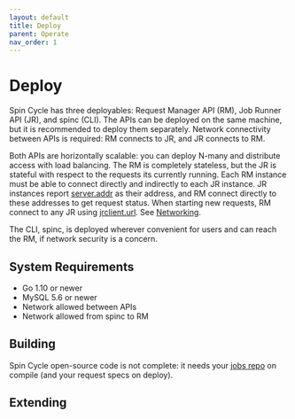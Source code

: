 ```yaml
---
layout: default
title: Deploy
parent: Operate
nav_order: 1
---
```


# Deploy

Spin Cycle has three deployables: Request Manager API (RM), Job Runner API (JR), and spinc (CLI). The APIs can be deployed on the same machine, but it is recommended to deploy them separately. Network connectivity between APIs is required: RM connects to JR, and JR connects to RM. 

Both APIs are horizontally scalable: you can deploy N-many and distribute access with load balancing. The RM is completely stateless, but the JR is stateful with respect to the requests its currently running. Each RM instance must be able to connect directly and indirectly to each JR instance. JR instances report [server.addr](/spincycle/v1.0/operate/configure.html#jr.server.addr) as their address, and RM connect directly to these addresses to get request status. When starting new requests, RM connect to any JR using [jrclient.url](/spincycle/v1.0/operate/configure.html#rm.jrclient.url). See [Networking](/spincycle/v1.0/learn-more/networking.html).

The CLI, spinc, is deployed wherever convenient for users and can reach the RM, if network security is a concern.

## System Requirements

* Go 1.10 or newer
* MySQL 5.6 or newer
* Network allowed between APIs
* Network allowed from spinc to RM

## Building

Spin Cycle open-source code is not complete: it needs your [jobs repo](/spincycle/v1.0/learn-more/jobs-repo.html) on compile (and your request specs on deploy).


## Extending

